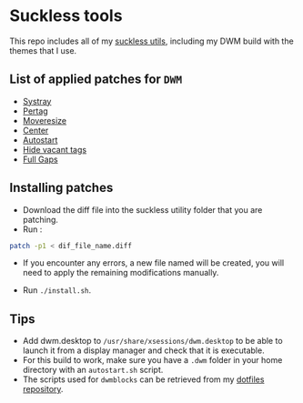 # Suckless tools

This repo includes all of my [suckless utils](https://suckless.org/), including my DWM build with the themes that I use.

## List of applied patches for `DWM`

- [Systray](https://dwm.suckless.org/patches/systray/)
- [Pertag](https://dwm.suckless.org/patches/pertag/)
- [Moveresize](https://dwm.suckless.org/patches/moveresize/)
- [Center](https://dwm.suckless.org/patches/center/)
- [Autostart](https://dwm.suckless.org/patches/autostart/)
- [Hide vacant tags](https://dwm.suckless.org/patches/hide_vacant_tags/)
- [Full Gaps](https://dwm.suckless.org/patches/fullgaps/)

## Installing patches

- Download the diff file into the suckless utility folder that you are patching.
- Run :

```sh
patch -p1 < dif_file_name.diff
```

- If you encounter any errors, a new file named will be created, you will need to apply the remaining modifications manually.

- Run `./install.sh`.

## Tips

- Add dwm.desktop to `/usr/share/xsessions/dwm.desktop` to be able to launch it from a display manager and check that it is executable.
- For this build to work, make sure you have a `.dwm` folder in your home directory with an `autostart.sh` script.
- The scripts used for `dwmblocks` can be retrieved from my [dotfiles repository](https://github.com/Zedo9/dotfiles/tree/main/scripts/bin).
